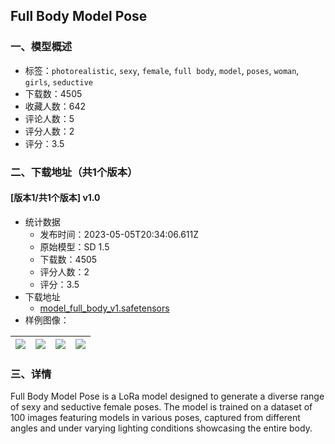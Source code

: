 ## Full Body Model Pose
### 一、模型概述

- 标签：`photorealistic`, `sexy`, `female`, `full body`, `model`, `poses`, `woman`, `girls`, `seductive`
- 下载数：4505
- 收藏人数：642
- 评论人数：5
- 评分人数：2
- 评分：3.5

### 二、下载地址（共1个版本）

#### [版本1/共1个版本] v1.0

- 统计数据
  - 发布时间：2023-05-05T20:34:06.611Z
  - 原始模型：SD 1.5
  - 下载数：4505
  - 评分人数：2
  - 评分：3.5
- 下载地址
  - [model_full_body_v1.safetensors](https://civitai.com/api/download/models/63356)
- 样例图像：

| <img src="https://image.civitai.com/xG1nkqKTMzGDvpLrqFT7WA/ddcc51dc-d6ad-44a3-9263-823363d62cb6/width=450/699070.jpeg" /> | <img src="https://image.civitai.com/xG1nkqKTMzGDvpLrqFT7WA/d5c763c5-3c43-4186-b4a7-d9507ea8ce1f/width=450/699060.jpeg" /> | <img src="https://image.civitai.com/xG1nkqKTMzGDvpLrqFT7WA/6a93b99e-6110-47cf-bb46-d2cd509bbf59/width=450/699071.jpeg" /> | <img src="https://image.civitai.com/xG1nkqKTMzGDvpLrqFT7WA/52071b2e-a6de-41c8-af95-feca87cc4b1a/width=450/699088.jpeg" /> |
| ---- | ---- | ---- | ---- |


### 三、详情
<p>Full Body Model Pose is a LoRa model designed to generate a diverse range of sexy and seductive female poses. The model is trained on a dataset of 100 images featuring models in various poses, captured from different angles and under varying lighting conditions showcasing the entire body. </p>